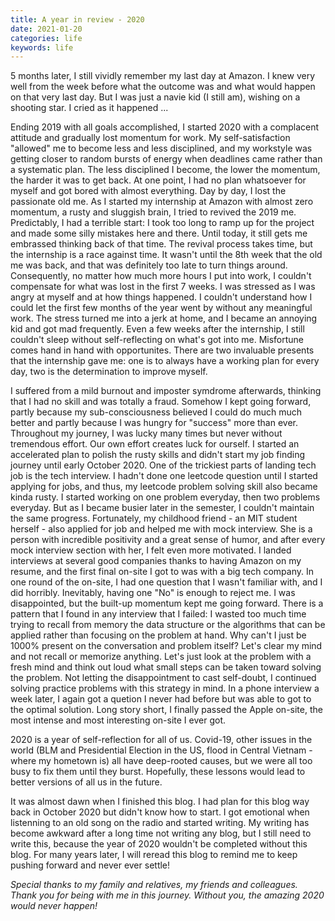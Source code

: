```yaml
---
title: A year in review - 2020
date: 2021-01-20
categories: life
keywords: life
---
```


5 months later, I still vividly remember my last day at Amazon. I knew very well from the week before what the outcome was and what would happen on that very last day. But I was just a navie kid (I still am), wishing on a shooting star. I cried as it happened ... 

Ending 2019 with all goals accomplished, I started 2020 with a complacent attitude and gradually lost momentum for work. My self-satisfaction "allowed" me to become less and less disciplined, and my workstyle was getting closer to random bursts of energy when deadlines came rather than a systematic plan. The less disciplined I become, the lower the momentum, the harder it was to get back. At one point, I had no plan whatsoever for myself and got bored with almost everything. Day by day, I lost the passionate old me. As I started my internship at Amazon with almost zero momentum, a rusty and sluggish brain, I tried to revived the 2019 me. Predictably, I had a terrible start: I took too long to ramp up for the project and made some silly mistakes here and there. Until today, it still gets me embrassed thinking back of that time. The revival process takes time, but the internship is a race against time. It wasn't until the 8th week that the old me was back, and that was definitely too late to turn things around. Consequently, no matter how much more hours I put into work, I couldn't compensate for what was lost in the first 7 weeks. I was stressed as I was angry at myself and at how things happened. I couldn't understand how I could let the first few months of the year went by without any meaningful work. The stress turned me into a jerk at home, and I became an annoying kid and got mad frequently. Even a few weeks after the internship, I still couldn't sleep without self-reflecting on what's got into me. Misfortune comes hand in hand with opportunites. There are two invaluable presents that the internship gave me: one is to always have a working plan for every day, two is the determination to improve myself.

I suffered from a mild burnout and imposter symdrome afterwards, thinking that I had no skill and was totally a fraud. Somehow I kept going forward, partly because my sub-consciousness believed I could do much much better and partly because I was hungry for "success" more than ever. Throughout my journey, I was lucky many times but never without tremendous effort. Our own effort creates luck for ourself. I started an accelerated plan to polish the rusty skills and didn't start my job finding journey until early October 2020. One of the trickiest parts of landing tech job is the tech interview. I hadn't done one leetcode question until I started applying for jobs, and thus, my leetcode problem solving skill also became kinda rusty. I started working on one problem everyday, then two problems everyday. But as I became busier later in the semester, I couldn't maintain the same progress. Fortunately, my childhood friend - an MIT student herself - also applied for job and helped me with mock interview. She is a person with incredible positivity and a great sense of humor, and after every mock interview section with her, I felt even more motivated. I landed interviews at several good companies thanks to having Amazon on my resume, and the first final on-site I got to was with a big tech company. In one round of the on-site, I had one question that I wasn't familiar with, and I did horribly. Inevitably, having one "No" is enough to reject me. I was disappointed, but the built-up momentum kept me going forward. There is a pattern that I found in any interview that I failed: I wasted too much time trying to recall from memory the data structure or the algorithms that can be applied rather than focusing on the problem at hand. Why can't I just be 1000% present on the conversation and problem itself? Let's clear my mind and not recall or memorize anything. Let's just look at the problem with a fresh mind and think out loud what small steps can be taken toward solving the problem. Not letting the disappointment to cast self-doubt, I continued solving practice problems with this strategy in mind. In a phone interview a week later, I again got a quetion I never had before but was able to got to the optimal solution. Long story short, I finally passed the Apple on-site, the most intense and most interesting on-site I ever got. 

2020 is a year of self-reflection for all of us. Covid-19, other issues in the world (BLM and Presidential Election in the US, flood in Central Vietnam - where my hometown is) all have deep-rooted causes, but we were all too busy to fix them until they burst. Hopefully, these lessons would lead to better versions of all us in the future. 

It was almost dawn when I finished this blog. I had plan for this blog way back in October 2020 but didn't know how to start. I got emotional when listenning to an old song on the radio and started writing. My writing has become awkward after a long time not writing any blog, but I still need to write this, because the year of 2020 wouldn't be completed without this blog. For many years later, I will reread this blog to remind me to keep pushing forward and never ever settle!  

*Special thanks to my family and relatives, my friends and colleagues. Thank you for being with me in this journey. Without you, the amazing 2020 would never happen!*